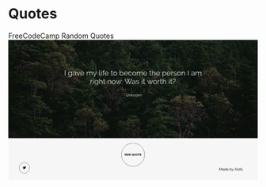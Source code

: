 # Quotes
FreeCodeCamp Random Quotes
![Image alt](https://github.com/AistrCyrill/Quotes/blob/master/img/Screenshot.png)
